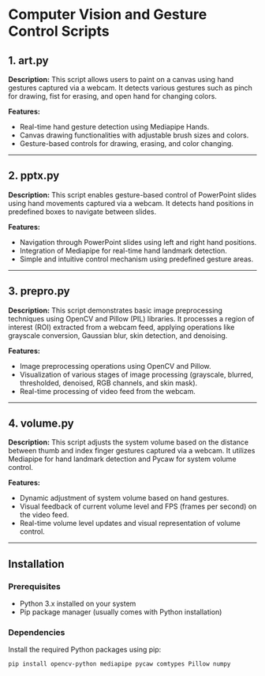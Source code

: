 # Computer Vision and Gesture Control Scripts

## 1. art.py

**Description:** This script allows users to paint on a canvas using hand gestures captured via a webcam. It detects various gestures such as pinch for drawing, fist for erasing, and open hand for changing colors.

**Features:**
- Real-time hand gesture detection using Mediapipe Hands.
- Canvas drawing functionalities with adjustable brush sizes and colors.
- Gesture-based controls for drawing, erasing, and color changing.

---

## 2. pptx.py

**Description:** This script enables gesture-based control of PowerPoint slides using hand movements captured via a webcam. It detects hand positions in predefined boxes to navigate between slides.

**Features:**
- Navigation through PowerPoint slides using left and right hand positions.
- Integration of Mediapipe for real-time hand landmark detection.
- Simple and intuitive control mechanism using predefined gesture areas.

---

## 3. prepro.py

**Description:** This script demonstrates basic image preprocessing techniques using OpenCV and Pillow (PIL) libraries. It processes a region of interest (ROI) extracted from a webcam feed, applying operations like grayscale conversion, Gaussian blur, skin detection, and denoising.

**Features:**
- Image preprocessing operations using OpenCV and Pillow.
- Visualization of various stages of image processing (grayscale, blurred, thresholded, denoised, RGB channels, and skin mask).
- Real-time processing of video feed from the webcam.

---

## 4. volume.py

**Description:** This script adjusts the system volume based on the distance between thumb and index finger gestures captured via a webcam. It utilizes Mediapipe for hand landmark detection and Pycaw for system volume control.

**Features:**
- Dynamic adjustment of system volume based on hand gestures.
- Visual feedback of current volume level and FPS (frames per second) on the video feed.
- Real-time volume level updates and visual representation of volume control.

---

## Installation

### Prerequisites

- Python 3.x installed on your system
- Pip package manager (usually comes with Python installation)

### Dependencies

Install the required Python packages using pip:

```bash
pip install opencv-python mediapipe pycaw comtypes Pillow numpy
